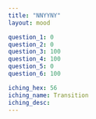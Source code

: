 ```yaml
---
title: "NNYYNY"
layout: mood

question_1: 0
question_2: 0
question_3: 100
question_4: 100
question_5: 0
question_6: 100

iching_hex: 56
iching_name: Transition
iching_desc: 
---
```

